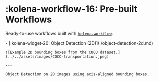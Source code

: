 
# :kolena-workflow-16: Pre-built Workflows

Ready-to-use workflows built with [`kolena.workflow`](../workflow/index.md).

<div class="grid cards" markdown>
- [:kolena-widget-20: Object Detection (2D)](./object-detection-2d.md)

    ![Example 2D bounding boxes from the COCO dataset.](../../assets/images/COCO-transportation.jpeg)

    ---

    Object Detection on 2D images using axis-aligned bounding boxes.
</div>
